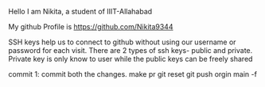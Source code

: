 Hello I am Nikita, a student of IIIT-Allahabad

My github Profile is https://github.com/Nikita9344

SSH keys help us to connect to github without using our username or password for each visit.
There are 2 types of ssh keys- public and private. Private key is only know to user while the public keys can be freely shared

commit 1:
commit both the changes.
make pr
git reset <commit id of the first commit>
git push orgin main -f
